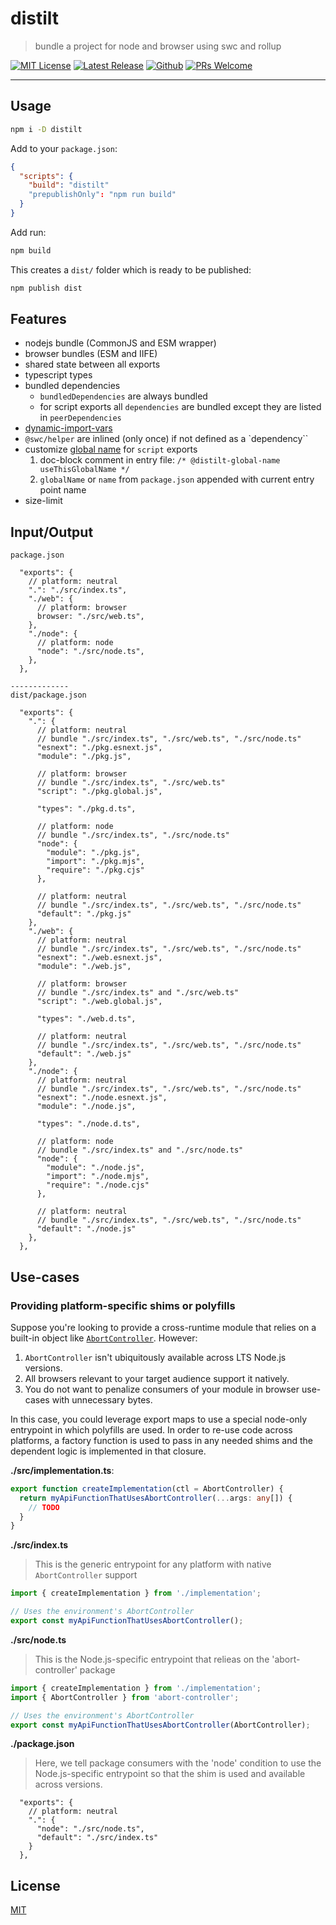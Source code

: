 # distilt

> bundle a project for node and browser using swc and rollup

[![MIT License](https://badgen.net/github/license/sastan/distilt)](https://github.com/sastan/distilt/blob/main/LICENSE)
[![Latest Release](https://flat.badgen.net/npm/v/distilt?icon=npm&label)](https://www.npmjs.com/package/distilt)
[![Github](https://flat.badgen.net/badge/icon/sastan%2Fdistilt?icon=github&label)](https://github.com/sastan/distilt)
[![PRs Welcome](https://flat.badgen.net/badge/PRs/welcome/purple)](http://makeapullrequest.com)

---

## Usage

```sh
npm i -D distilt
```

Add to your `package.json`:

```json
{
  "scripts": {
    "build": "distilt"
    "prepublishOnly": "npm run build"
  }
}
```

Add run:

```sh
npm build
```

This creates a `dist/` folder which is ready to be published:

```sh
npm publish dist
```

## Features

- nodejs bundle (CommonJS and ESM wrapper)
- browser bundles (ESM and IIFE)
- shared state between all exports
- typescript types
- bundled dependencies
  - `bundledDependencies` are always bundled
  - for script exports all `dependencies` are bundled except they are listed in `peerDependencies`
- [dynamic-import-vars](https://github.com/rollup/plugins/tree/master/packages/dynamic-import-vars)
- `@swc/helper` are inlined (only once) if not defined as a `dependency``
- customize [global name](https://rollupjs.org/guide/en/#outputname) for `script` exports
  1. doc-block comment in entry file: `/* @distilt-global-name useThisGlobalName */`
  2. `globalName` or `name` from `package.json` appended with current entry point name
- size-limit

## Input/Output

```
package.json

  "exports": {
    // platform: neutral
    ".": "./src/index.ts",
    "./web": {
      // platform: browser
      browser: "./src/web.ts",
    },
    "./node": {
      // platform: node
      "node": "./src/node.ts",
    },
  },

-------------
dist/package.json

  "exports": {
    ".": {
      // platform: neutral
      // bundle "./src/index.ts", "./src/web.ts", "./src/node.ts"
      "esnext": "./pkg.esnext.js",
      "module": "./pkg.js",

      // platform: browser
      // bundle "./src/index.ts", "./src/web.ts"
      "script": "./pkg.global.js",

      "types": "./pkg.d.ts",

      // platform: node
      // bundle "./src/index.ts", "./src/node.ts"
      "node": {
        "module": "./pkg.js",
        "import": "./pkg.mjs",
        "require": "./pkg.cjs"
      },

      // platform: neutral
      // bundle "./src/index.ts", "./src/web.ts", "./src/node.ts"
      "default": "./pkg.js"
    },
    "./web": {
      // platform: neutral
      // bundle "./src/index.ts", "./src/web.ts", "./src/node.ts"
      "esnext": "./web.esnext.js",
      "module": "./web.js",

      // platform: browser
      // bundle "./src/index.ts" and "./src/web.ts"
      "script": "./web.global.js",

      "types": "./web.d.ts",

      // platform: neutral
      // bundle "./src/index.ts", "./src/web.ts", "./src/node.ts"
      "default": "./web.js"
    },
    "./node": {
      // platform: neutral
      // bundle "./src/index.ts", "./src/web.ts", "./src/node.ts"
      "esnext": "./node.esnext.js",
      "module": "./node.js",

      "types": "./node.d.ts",

      // platform: node
      // bundle "./src/index.ts" and "./src/node.ts"
      "node": {
        "module": "./node.js",
        "import": "./node.mjs",
        "require": "./node.cjs"
      },

      // platform: neutral
      // bundle "./src/index.ts", "./src/web.ts", "./src/node.ts"
      "default": "./node.js"
    },
  },
```

## Use-cases

### Providing platform-specific shims or polyfills

Suppose you're looking to provide a cross-runtime module that relies on a built-in object like [`AbortController`](https://developer.mozilla.org/en-US/docs/Web/API/AbortController). However:
1. `AbortController` isn't ubiquitously available across LTS Node.js versions.
2. All browsers relevant to your target audience support it natively.
3. You do not want to penalize consumers of your module in browser use-cases with unnecessary bytes.

In this case, you could leverage export maps to use a special node-only entrypoint in which polyfills are used. In order to re-use code across platforms, a factory function is used to pass in any needed shims and the dependent logic is implemented in that closure.

**./src/implementation.ts**:

```ts
export function createImplementation(ctl = AbortController) {
  return myApiFunctionThatUsesAbortController(...args: any[]) {
    // TODO
  }
}
```

**./src/index.ts**

> This is the generic entrypoint for any platform with native `AbortController` support

```ts
import { createImplementation } from './implementation';

// Uses the environment's AbortController
export const myApiFunctionThatUsesAbortController();
```

**./src/node.ts**

> This is the Node.js-specific entrypoint that relieas on the 'abort-controller' package

```ts
import { createImplementation } from './implementation';
import { AbortController } from 'abort-controller';

// Uses the environment's AbortController
export const myApiFunctionThatUsesAbortController(AbortController);
```

**./package.json**

> Here, we tell package consumers with the 'node' condition to use the Node.js-specific
> entrypoint so that the shim is used and available across versions.

```
  "exports": {
    // platform: neutral
    ".": {
      "node": "./src/node.ts",
      "default": "./src/index.ts"
    }
  },
```

## License

[MIT](https://github.com/sastan/distilt/blob/main/LICENSE)
